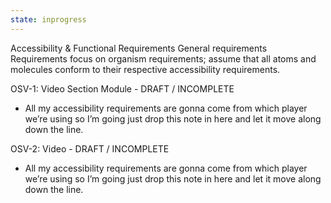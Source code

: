 ```yaml
---
state: inprogress
---
```


Accessibility & Functional Requirements
General  requirements
Requirements focus on organism requirements; assume that all atoms and molecules conform to their respective accessibility requirements.

OSV-1: Video Section Module - DRAFT / INCOMPLETE
- All my accessibility requirements are gonna come from which player we’re using so I’m going just drop this note in here and let it move along down the line.

OSV-2: Video - DRAFT / INCOMPLETE
- All my accessibility requirements are gonna come from which player we’re using so I’m going just drop this note in here and let it move along down the line.